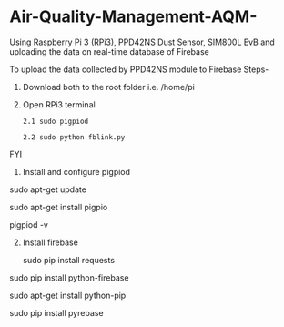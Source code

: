 # Air-Quality-Management-AQM-
Using Raspberry Pi 3 (RPi3), PPD42NS Dust Sensor, SIM800L EvB and uploading the data on real-time database of Firebase


To upload the data collected by PPD42NS module to Firebase
Steps-
1. Download both to the root folder i.e. /home/pi
2. Open RPi3 terminal
       
       2.1 sudo pigpiod
       
       2.2 sudo python fblink.py
       
       
 FYI
 1. Install and configure pigpiod
 
 sudo apt-get update
 
 sudo apt-get install pigpio
 
 pigpiod -v
 
 2. Install firebase
    
    sudo pip install requests
   
   sudo pip install python-firebase
  
  sudo apt-get install python-pip 
  
  sudo pip install pyrebase

